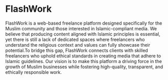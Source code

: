 # FlashWork
FlashWork is a web-based freelance platform designed specifically for the Muslim community and those interested in Islamic-compliant media. We believe that producing content aligned with Islamic principles is essential, yet there is still a lack of dedicated spaces where freelancers who understand the religious context and values can fully showcase their potential.To bridge this gap, FlashWork connects clients with skilled freelancers who uphold ethical standards in creating media that adhere to Islamic guidelines. Our vision is to make this platform a driving force in the growth of Muslim businesses while fostering high-quality, transparent, and ethically responsible work.


